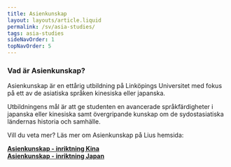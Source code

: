 ```yaml
---
title: Asienkunskap
layout: layouts/article.liquid
permalink: /sv/asia-studies/
tags: asia-studies 
sideNavOrder: 1
topNavOrder: 5
--- 
```


### Vad är Asienkunskap?

Asienkunskap är en ettårig utbildning på Linköpings Universitet med fokus på ett av de asiatiska språken kinesiska eller japanska.

Utbildningens mål är att ge studenten en avancerade språkfärdigheter i japanska eller kinesiska samt övergripande kunskap om de sydostasiatiska ländernas historia och samhälle.

Vill du veta mer? Läs mer om Asienkunskap på Lius hemsida:

**[Asienkunskap - inriktning Kina](https://liu.se/utbildning/program/6asik)**  
**[Asienkunskap - inriktning Japan](https://liu.se/utbildning/program/6asij)**